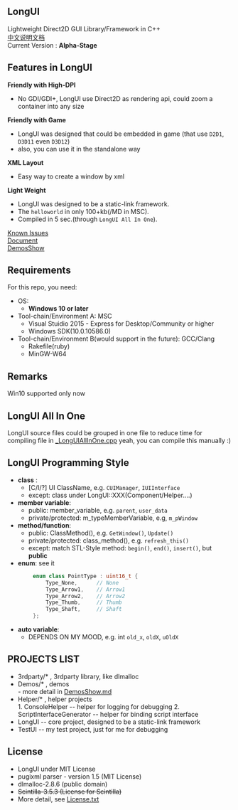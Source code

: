 ﻿## LongUI
  
Lightweight Direct2D GUI Library/Framework in C++  
[中文说明文档](./README.zh-cn.md)  
Current Version : **Alpha-Stage**

## Features in LongUI
  
**Friendly with High-DPI**
  - No GDI/GDI+, LongUI use Direct2D as rendering api, could zoom a container into any size
  
**Friendly with Game**
  - LongUI was designed that could be embedded in game (that use `D2D1`, `D3D11` even `D3D12`)
  - also, you can use it in the standalone way
  
**XML Layout**
  - Easy way to create a window by xml
  
**Light Weight**
  - LongUI was designed to be a static-link framework.
  - The `helloworld` in only 100+kb(/MD in MSC).
  - Compiled in 5 sec.(through `LongUI All In One`).

[Known Issues](./KnownIssues.md)  
[Document](./Document/)  
[DemosShow](./DemosShow.md)  

## Requirements
  
For this repo, you need:
  
  - OS: 
    - **Windows 10 or later**
  - Tool-chain/Environment A: MSC  
    - Visual Stuidio 2015 - Express for Desktop/Community or higher
    - Windows SDK(10.0.10586.0)
  - Tool-chain/Environment B(would support in the future): GCC/Clang  
    - Rakefile(ruby)
    - MinGW-W64
  
  
## Remarks
  
Win10 supported only now
  
## LongUI All In One
  LongUI source files could be grouped in one file to reduce time for compiling
  file in [_LongUIAllInOne.cpp](./src/_LongUIAllInOne.cpp)
  yeah, you can compile this manually :)
  
## LongUI Programming Style
  
  - **class** :  
      - \[C/I/?\] UI ClassName, e.g. `CUIManager`, `IUIInterface`
      - except: class under LongUI::XXX(Component/Helper....)
  - **member variable**:  
      - public: member_variable, e.g. `parent`, `user_data`
      - private/protected: m_typeMemberVariable, e.g, `m_pWindow`
  - **method/function**:  
      - public: ClassMethod(), e.g. `GetWindow()`, `Update()`
      - private/protected:  class_method(), e.g. `refresh_this()`
      - except: match STL-Style method: `begin()`, `end()`, `insert()`, 
      but **public**
  - **enum**:  see it
```cpp
        enum class PointType : uint16_t {
            Type_None,      // None
            Type_Arrow1,    // Arrow1
            Type_Arrow2,    // Arrow2
            Type_Thumb,     // Thumb
            Type_Shaft,     // Shaft
        };
```
  - **auto variable**:  
    - DEPENDS ON MY MOOD, e.g. int `old_x`, `oldX`, `uOldX`
    
  
## PROJECTS LIST
  -  3rdparty/* , 3rdparty library, like dlmalloc
  -  Demos/* , demos  
    - more detail in [DemosShow.md](./DemosShow.md)
  -  Helper/* , helper projects  
    1. ConsoleHelper -- helper for logging for debugging
    2. ScriptInterfaceGenerator -- helper for binding script interface
  -  LongUI -- core project, designed to be a static-link framework
  -  TestUI -- my test project, just for me for debugging
  
## License
  - LongUI under MIT License
  - pugixml parser - version 1.5 (MIT License)
  - dlmalloc-2.8.6 (public domain)
  - ~~Scintilla-3.5.3 (License for Scintilla)~~
  - More detail, see [License.txt](./License.txt)